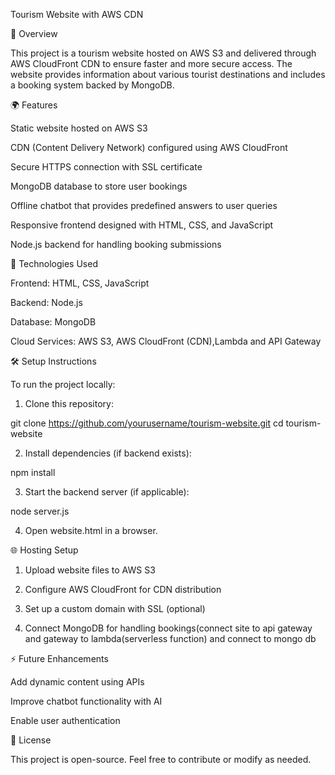 Tourism Website with AWS CDN

📌 Overview

This project is a tourism website hosted on AWS S3 and delivered through AWS CloudFront CDN to ensure faster and more secure access. The website provides information about various tourist destinations and includes a booking system backed by MongoDB.

🌍 Features

Static website hosted on AWS S3

CDN (Content Delivery Network) configured using AWS CloudFront

Secure HTTPS connection with SSL certificate

MongoDB database to store user bookings

Offline chatbot that provides predefined answers to user queries

Responsive frontend designed with HTML, CSS, and JavaScript

Node.js backend for handling booking submissions


🚀 Technologies Used

Frontend: HTML, CSS, JavaScript

Backend: Node.js

Database: MongoDB

Cloud Services: AWS S3, AWS CloudFront (CDN),Lambda and API Gateway



🛠 Setup Instructions

To run the project locally:

1. Clone this repository:

git clone https://github.com/yourusername/tourism-website.git
cd tourism-website


2. Install dependencies (if backend exists):

npm install


3. Start the backend server (if applicable):

node server.js


4. Open website.html in a browser.



🌐 Hosting Setup

1. Upload website files to AWS S3


2. Configure AWS CloudFront for CDN distribution


3. Set up a custom domain with SSL (optional)


4. Connect MongoDB for handling bookings(connect site to api gateway and gateway to lambda(serverless function) and connect to mongo db
   



⚡ Future Enhancements

Add dynamic content using APIs

Improve chatbot functionality with AI

Enable user authentication


📜 License

This project is open-source. Feel free to contribute or modify as needed.
